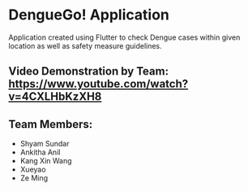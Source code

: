 # DengueGo! Application

Application created using Flutter to check Dengue cases within given location as well as safety measure guidelines.

## Video Demonstration by Team: https://www.youtube.com/watch?v=4CXLHbKzXH8


## Team Members:

* Shyam Sundar
* Ankitha Anil
* Kang Xin Wang
* Xueyao
* Ze Ming



